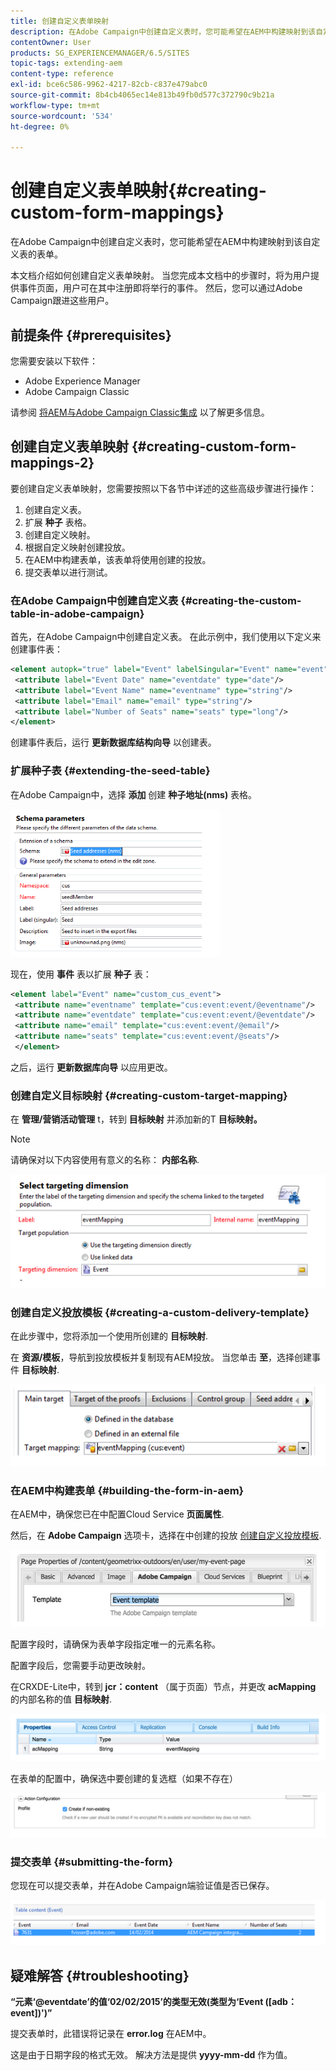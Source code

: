 ```yaml
---
title: 创建自定义表单映射
description: 在Adobe Campaign中创建自定义表时，您可能希望在AEM中构建映射到该自定义表的表单
contentOwner: User
products: SG_EXPERIENCEMANAGER/6.5/SITES
topic-tags: extending-aem
content-type: reference
exl-id: bce6c586-9962-4217-82cb-c837e479abc0
source-git-commit: 8b4cb4065ec14e813b49fb0d577c372790c9b21a
workflow-type: tm+mt
source-wordcount: '534'
ht-degree: 0%

---
```


# 创建自定义表单映射{#creating-custom-form-mappings}

在Adobe Campaign中创建自定义表时，您可能希望在AEM中构建映射到该自定义表的表单。

本文档介绍如何创建自定义表单映射。 当您完成本文档中的步骤时，将为用户提供事件页面，用户可在其中注册即将举行的事件。 然后，您可以通过Adobe Campaign跟进这些用户。

## 前提条件 {#prerequisites}

您需要安装以下软件：

* Adobe Experience Manager
* Adobe Campaign Classic

请参阅 [将AEM与Adobe Campaign Classic集成](/help/sites-administering/campaignonpremise.md) 以了解更多信息。

## 创建自定义表单映射 {#creating-custom-form-mappings-2}

要创建自定义表单映射，您需要按照以下各节中详述的这些高级步骤进行操作：

1. 创建自定义表。
1. 扩展 **种子** 表格。
1. 创建自定义映射。
1. 根据自定义映射创建投放。
1. 在AEM中构建表单，该表单将使用创建的投放。
1. 提交表单以进行测试。

### 在Adobe Campaign中创建自定义表 {#creating-the-custom-table-in-adobe-campaign}

首先，在Adobe Campaign中创建自定义表。 在此示例中，我们使用以下定义来创建事件表：

```xml
<element autopk="true" label="Event" labelSingular="Event" name="event">
 <attribute label="Event Date" name="eventdate" type="date"/>
 <attribute label="Event Name" name="eventname" type="string"/>
 <attribute label="Email" name="email" type="string"/>
 <attribute label="Number of Seats" name="seats" type="long"/>
</element>
```

创建事件表后，运行 **更新数据库结构向导** 以创建表。

### 扩展种子表 {#extending-the-seed-table}

在Adobe Campaign中，选择 **添加** 创建 **种子地址(nms)** 表格。

![chlimage_1-194](assets/chlimage_1-194.png)

现在，使用 **事件** 表以扩展 **种子** 表：

```xml
<element label="Event" name="custom_cus_event">
 <attribute name="eventname" template="cus:event:event/@eventname"/>
 <attribute name="eventdate" template="cus:event:event/@eventdate"/>
 <attribute name="email" template="cus:event:event/@email"/>
 <attribute name="seats" template="cus:event:event/@seats"/>
 </element>
```

之后，运行 **更新数据库向导** 以应用更改。

### 创建自定义目标映射 {#creating-custom-target-mapping}

在 **管理/营销活动管理** t，转到 **目标映射** 并添加新的T **目标映射。**

>[!NOTE]
>
>请确保对以下内容使用有意义的名称： **内部名称**.

![chlimage_1-195](assets/chlimage_1-195.png)

### 创建自定义投放模板 {#creating-a-custom-delivery-template}

在此步骤中，您将添加一个使用所创建的 **目标映射**.

在 **资源/模板**，导航到投放模板并复制现有AEM投放。 当您单击 **至**，选择创建事件 **目标映射**.

![chlimage_1-196](assets/chlimage_1-196.png)

### 在AEM中构建表单 {#building-the-form-in-aem}

在AEM中，确保您已在中配置Cloud Service **页面属性**.

然后，在 **Adobe Campaign** 选项卡，选择在中创建的投放 [创建自定义投放模板](#creating-a-custom-delivery-template).

![chlimage_1-197](assets/chlimage_1-197.png)

配置字段时，请确保为表单字段指定唯一的元素名称。

配置字段后，您需要手动更改映射。

在CRXDE-Lite中，转到 **jcr：content** （属于页面）节点，并更改 **acMapping** 的内部名称的值 **目标映射**.

![chlimage_1-198](assets/chlimage_1-198.png)

在表单的配置中，确保选中要创建的复选框（如果不存在）

![chlimage_1-199](assets/chlimage_1-199.png)

### 提交表单 {#submitting-the-form}

您现在可以提交表单，并在Adobe Campaign端验证值是否已保存。

![chlimage_1-200](assets/chlimage_1-200.png)

## 疑难解答 {#troubleshooting}

**“元素‘@eventdate’的值‘02/02/2015’的类型无效(类型为‘Event ([adb：event])&#39;)”**

提交表单时，此错误将记录在 **error.log** 在AEM中。

这是由于日期字段的格式无效。 解决方法是提供 **yyyy-mm-dd** 作为值。
